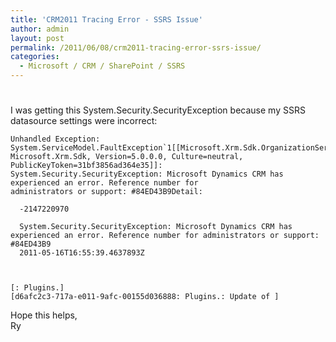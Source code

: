 ```yaml
---
title: 'CRM2011 Tracing Error - SSRS Issue'
author: admin
layout: post
permalink: /2011/06/08/crm2011-tracing-error-ssrs-issue/
categories:
  - Microsoft / CRM / SharePoint / SSRS
---
```

# 

I was getting this System.Security.SecurityException because my SSRS datasource settings were incorrect:

    Unhandled Exception: System.ServiceModel.FaultException`1[[Microsoft.Xrm.Sdk.OrganizationServiceFault, 
    Microsoft.Xrm.Sdk, Version=5.0.0.0, Culture=neutral, PublicKeyToken=31bf3856ad364e35]]: 
    System.Security.SecurityException: Microsoft Dynamics CRM has experienced an error. Reference number for 
    administrators or support: #84ED43B9Detail: 
    
      -2147220970
      
      System.Security.SecurityException: Microsoft Dynamics CRM has experienced an error. Reference number for administrators or support: #84ED43B9
      2011-05-16T16:55:39.4637893Z
      
      
    
    [: Plugins.]
    [d6afc2c3-717a-e011-9afc-00155d036888: Plugins.: Update of ]
    
    
    
    

Hope this helps,  
Ry